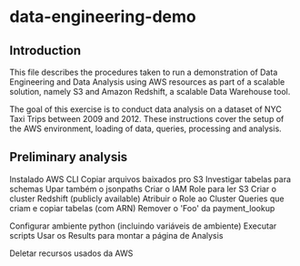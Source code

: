 # data-engineering-demo
## Introduction

This file describes the procedures taken to run a demonstration of Data Engineering and Data Analysis using AWS
resources as part of a scalable solution, namely S3 and Amazon Redshift, a scalable Data Warehouse tool.

The goal of this exercise is to conduct data analysis on a dataset of NYC Taxi Trips between 2009 and 2012.
These instructions cover the setup of the AWS environment, loading of data, queries, processing and analysis.

## Preliminary analysis



Instalado AWS CLI
Copiar arquivos baixados pro S3
Investigar tabelas para schemas
Upar também o jsonpaths
Criar o IAM Role para ler S3
Criar o cluster Redshift (publicly available)
Atribuir o Role ao Cluster
Queries que criam e copiar tabelas (com ARN)
Remover o 'Foo' da payment_lookup

Configurar ambiente python (incluindo variáveis de ambiente)
Executar scripts
Usar os Results para montar a página de Analysis

Deletar recursos usados da AWS